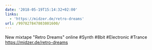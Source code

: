 ```yaml
---
date: '2018-05-19T15:14:32+02:00'
links:
  - 'https://midzer.de/retro-dreams'
url: /997827847803801600/
---
```

New mixtape "Retro Dreams" online #Synth #8bit #Electronic #Trance https://midzer.de/retro-dreams

